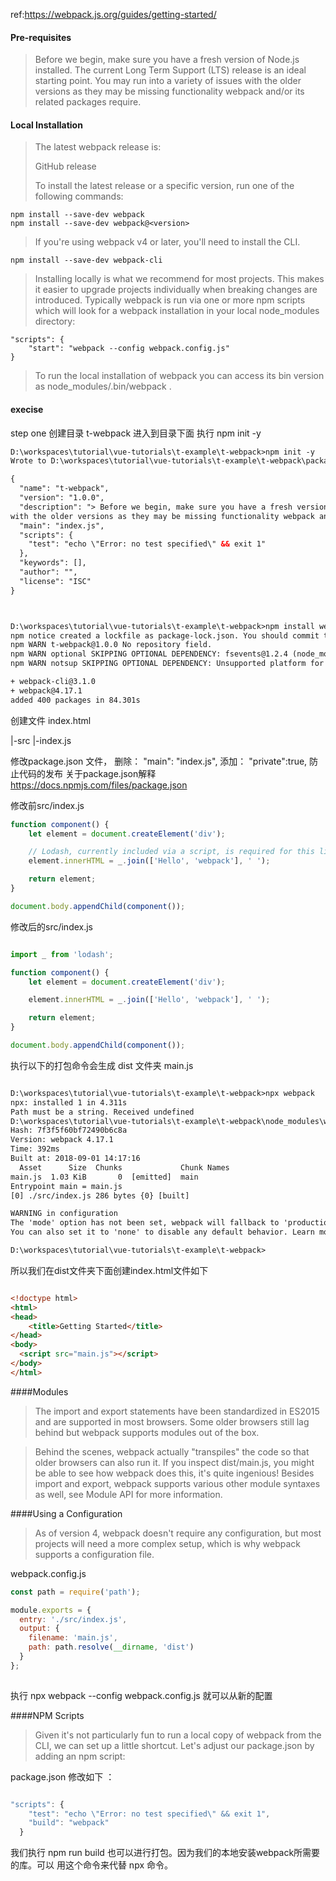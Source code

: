 ref:https://webpack.js.org/guides/getting-started/

#### Pre-requisites 
> Before we begin, make sure you have a fresh version of Node.js installed. The current Long Term Support (LTS) release is an ideal starting point. You may run into a variety of issues with the older versions as they may be missing functionality webpack and/or its related packages require.

#### Local Installation 
>The latest webpack release is:
>
>GitHub release
>
>To install the latest release or a specific version, run one of the following commands:

``` 
npm install --save-dev webpack
npm install --save-dev webpack@<version>
``` 
> If you're using webpack v4 or later, you'll need to install the CLI.

```
npm install --save-dev webpack-cli
```
> Installing locally is what we recommend for most projects. This makes it easier to upgrade projects individually when breaking changes are introduced. Typically webpack is run via one or more npm scripts which will look for a webpack installation in your local node_modules directory:

```ecmascript 6
"scripts": {
    "start": "webpack --config webpack.config.js"
}

```
> To run the local installation of webpack you can access its bin version as node_modules/.bin/webpack .

#### execise

step one 
创建目录 t-webpack 进入到目录下面
执行 npm init -y
```html
D:\workspaces\tutorial\vue-tutorials\t-example\t-webpack>npm init -y
Wrote to D:\workspaces\tutorial\vue-tutorials\t-example\t-webpack\package.json:

{
  "name": "t-webpack",
  "version": "1.0.0",
  "description": "> Before we begin, make sure you have a fresh version of Node.js installed. The current Long Term Support (LTS) release is an ideal starting point. You may run into a variety of issues
with the older versions as they may be missing functionality webpack and/or its related packages require.",
  "main": "index.js",
  "scripts": {
    "test": "echo \"Error: no test specified\" && exit 1"
  },
  "keywords": [],
  "author": "",
  "license": "ISC"
}



D:\workspaces\tutorial\vue-tutorials\t-example\t-webpack>npm install webpack webpack-cli --save-dev
npm notice created a lockfile as package-lock.json. You should commit this file.
npm WARN t-webpack@1.0.0 No repository field.
npm WARN optional SKIPPING OPTIONAL DEPENDENCY: fsevents@1.2.4 (node_modules\fsevents):
npm WARN notsup SKIPPING OPTIONAL DEPENDENCY: Unsupported platform for fsevents@1.2.4: wanted {"os":"darwin","arch":"any"} (current: {"os":"win32","arch":"x64"})

+ webpack-cli@3.1.0
+ webpack@4.17.1
added 400 packages in 84.301s

```
创建文件
index.html

|-src
   |-index.js

修改package.json 文件，
删除： "main": "index.js",
添加： "private":true,
防止代码的发布
关于package.json解释
https://docs.npmjs.com/files/package.json

修改前src/index.js
```javascript
function component() {
    let element = document.createElement('div');

    // Lodash, currently included via a script, is required for this line to work
    element.innerHTML = _.join(['Hello', 'webpack'], ' ');

    return element;
}

document.body.appendChild(component());
```
修改后的src/index.js
```javascript

import _ from 'lodash';

function component() {
    let element = document.createElement('div');

    element.innerHTML = _.join(['Hello', 'webpack'], ' ');

    return element;
}

document.body.appendChild(component());
```


执行以下的打包命令会生成
 dist 文件夹 main.js

```html

D:\workspaces\tutorial\vue-tutorials\t-example\t-webpack>npx webpack
npx: installed 1 in 4.311s
Path must be a string. Received undefined
D:\workspaces\tutorial\vue-tutorials\t-example\t-webpack\node_modules\webpack\bin\webpack.js
Hash: 7f3f5f60bf72490b6c8a
Version: webpack 4.17.1
Time: 392ms
Built at: 2018-09-01 14:17:16
  Asset      Size  Chunks             Chunk Names
main.js  1.03 KiB       0  [emitted]  main
Entrypoint main = main.js
[0] ./src/index.js 286 bytes {0} [built]

WARNING in configuration
The 'mode' option has not been set, webpack will fallback to 'production' for this value. Set 'mode' option to 'development' or 'production' to enable defaults for each environment.
You can also set it to 'none' to disable any default behavior. Learn more: https://webpack.js.org/concepts/mode/

D:\workspaces\tutorial\vue-tutorials\t-example\t-webpack>

```
 所以我们在dist文件夹下面创建index.html文件如下
```html

<!doctype html>
<html>
<head>
    <title>Getting Started</title>
</head>
<body>
  <script src="main.js"></script>
</body>
</html>
```

####Modules  
> The import and export statements have been standardized in ES2015 and are supported in most browsers. Some older browsers still lag behind but webpack supports modules out of the box.

> Behind the scenes, webpack actually "transpiles" the code so that older browsers can also run it. If you inspect dist/main.js, you might be able to see how webpack does this, it's quite ingenious! Besides import and export, webpack supports various other module syntaxes as well, see Module API for more information.

####Using a Configuration 
> As of version 4, webpack doesn't require any configuration, but most projects will need a more complex setup, which is why webpack supports a configuration file.

webpack.config.js
```javascript
const path = require('path');

module.exports = {
  entry: './src/index.js',
  output: {
    filename: 'main.js',
    path: path.resolve(__dirname, 'dist')
  }
};
 
```
执行 npx webpack --config webpack.config.js 就可以从新的配置

####NPM Scripts 
> Given it's not particularly fun to run a local copy of webpack from the CLI, we can set up a little shortcut. Let's adjust our package.json by adding an npm script:

package.json
修改如下 ：
```javascript

"scripts": {
    "test": "echo \"Error: no test specified\" && exit 1",
    "build": "webpack"
  }
```
我们执行 npm run build 也可以进行打包。因为我们的本地安装webpack所需要的库。可以
用这个命令来代替 npx 命令。
